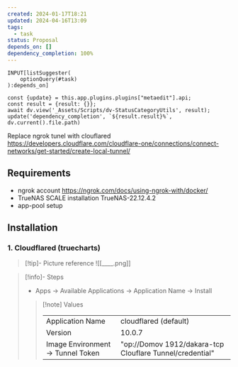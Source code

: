 ```yaml
---
created: 2024-01-17T18:21
updated: 2024-04-16T13:09
tags:
  - task
status: Proposal
depends_on: []
dependency_completion: 100%
---
```

```meta-bind
INPUT[listSuggester(
	optionQuery(#task)
):depends_on]
```

```dataviewjs
const {update} = this.app.plugins.plugins["metaedit"].api;
const result = {result: {}};
await dv.view('_Assets/Scripts/dv-StatusCategoryUtils', result);
update('dependency_completion', `${result.result}%`, dv.current().file.path)
```
Replace ngrok tunel with clouflared
https://developers.cloudflare.com/cloudflare-one/connections/connect-networks/get-started/create-local-tunnel/

## Requirements

- ngrok account https://ngrok.com/docs/using-ngrok-with/docker/
- TrueNAS SCALE installation TrueNAS-22.12.4.2
- app-pool setup
## Installation 
### 1. Cloudflared (truecharts)
    
   > [!tip]- Picture reference
   > ![[____.png]]

   > [!info]- Steps
   > - Apps → Available Applications → Application Name → Install
   >  > [!note] Values
   >  > 
   >  > | | |
   >  > | ---- | ---- |
   >  > | Application Name | cloudflared (default) |
   >  > | Version | 10.0.7 |
   >  > | Image Environment → Tunnel Token | "op://Domov 1912/dakara-tcp Clouflare Tunnel/credential" |
   
